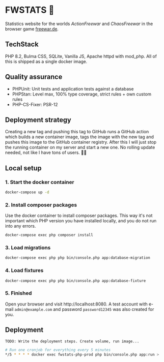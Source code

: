 # FWSTATS 🚀

Statistics website for the worlds _ActionFreewar_ and _ChaosFreewar_ in the browser game [freewar.de](https://www.freewar.de).

## TechStack

PHP 8.2, Bulma CSS, SQLite, Vanilla JS, Apache httpd with mod_php. All of this is shipped as a single docker image. 

## Quality assurance

- PHPUnit: Unit tests and application tests against a database
- PHPStan: Level max, 100% type coverage, strict rules + own custom rules
- PHP-CS-Fixer: PSR-12

## Deployment strategy

Creating a new tag and pushing this tag to GitHub runs a GitHub action which builds a new container image, tags the image with the new tag and pushes this image to the GitHub container registry.
After this I will just stop the running container on my server and start a new one.
No rolling update needed, not like I have tons of users. 🤷‍♂️

## Local setup

### 1. Start the docker container

```bash
docker-compose up -d
```

### 2. Install composer packages

Use the docker container to install composer packages. This way it's not important which PHP version you have installed locally, and you do not run into any errors.

```bash
docker-compose exec php composer install
```

### 3. Load migrations

```bash
docker-compose exec php php bin/console.php app:database-migration
```

### 4. Load fixtures

```bash
docker-compose exec php php bin/console.php app:database-fixture
```

### 5. Finished

Open your browser and visit http://localhost:8080. A test account with e-mail `admin@example.com` and password `password12345` was also created for you.


## Deployment

```bash
TODO: Write the deployment steps. Create volume, run image...

# Run one cronjob for everything every 5 minutes
*/5 * * * * docker exec fwstats-php-prod php bin/console.php app:run > /dev/null 2>&1 
```
